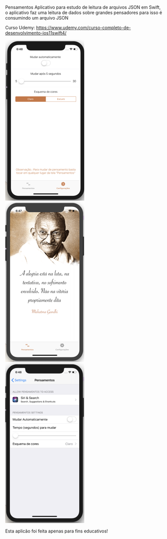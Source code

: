 Pensamentos
Aplicativo para estudo de leitura de arquivos JSON em Swift, o aplicativo faz uma leitura de dados sobre grandes pensadores para isso é consumindo um arquivo JSON

Curso Udemy: https://www.udemy.com/curso-completo-de-desenvolvimento-ios11swift4/

<img src="https://github.com/GustavorDeSousa/Pensamentos/blob/master/configApp.png" width="50%" height="50%">

<img src="https://github.com/GustavorDeSousa/Pensamentos/blob/master/Home.png" width="50%" height="50%">

<img src="https://github.com/GustavorDeSousa/Pensamentos/blob/master/ConfigIOS.png" width="50%" height="50%">

Esta aplicão foi feita apenas para fins educativos!
